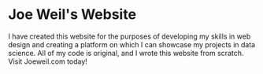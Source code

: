 # Joe Weil's Website
 I have created this website for the purposes of developing my skills in web design and creating a platform on which I can showcase my projects in data science. All of my code is original, and I wrote this website from scratch. Visit Joeweil.com today!
